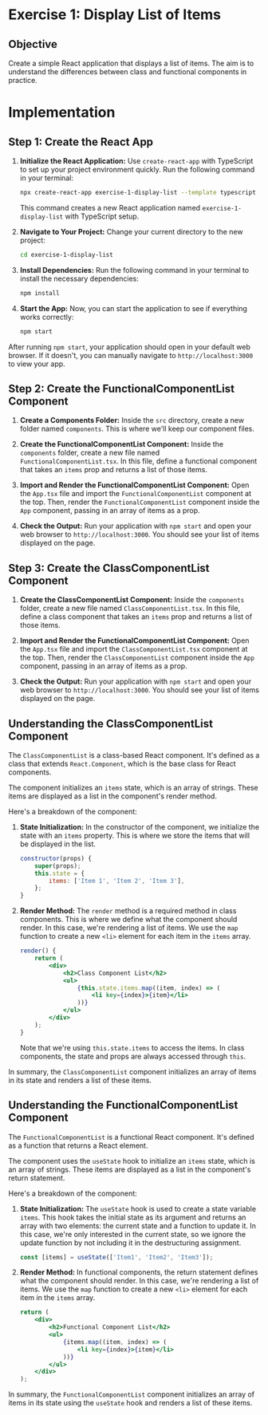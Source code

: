 # Exercise 1: Display List of Items

## Objective

Create a simple React application that displays a list of items. The aim is to understand the differences between class and functional components in practice.

# Implementation

## Step 1: Create the React App

1. **Initialize the React Application:** Use `create-react-app` with TypeScript to set up your project environment quickly. Run the following command in your terminal:

    ```bash
    npx create-react-app exercise-1-display-list --template typescript
    ```

    This command creates a new React application named `exercise-1-display-list` with TypeScript setup.

2. **Navigate to Your Project:** Change your current directory to the new project:

    ```bash
    cd exercise-1-display-list
    ```

3. **Install Dependencies:** Run the following command in your terminal to install the necessary dependencies:

    ```bash
    npm install
    ```

4. **Start the App:** Now, you can start the application to see if everything works correctly:

    ```bash
    npm start
    ```
After running `npm start`, your application should open in your default web browser. If it doesn't, you can manually navigate to `http://localhost:3000` to view your app.

## Step 2: Create the FunctionalComponentList Component

1. **Create a Components Folder:** Inside the `src` directory, create a new folder named `components`. This is where we'll keep our component files.

2. **Create the FunctionalComponentList Component:** Inside the `components` folder, create a new file named `FunctionalComponentList.tsx`. In this file, define a functional component that takes an `items` prop and returns a list of those items.

3. **Import and Render the FunctionalComponentList Component:** Open the `App.tsx` file and import the `FunctionalComponentList` component at the top. Then, render the `FunctionalComponentList` component inside the `App` component, passing in an array of items as a prop.

4. **Check the Output:** Run your application with `npm start` and open your web browser to `http://localhost:3000`. You should see your list of items displayed on the page.

## Step 3: Create the ClassComponentList Component

1. **Create the ClassComponentList Component:** Inside the `components` folder, create a new file named `ClassComponentList.tsx`. In this file, define a class component that takes an `items` prop and returns a list of those items.

3. **Import and Render the FunctionalComponentList Component:** Open the `App.tsx` file and import the `ClassComponentList.tsx` component at the top. Then, render the `ClassComponentList` component inside the `App` component, passing in an array of items as a prop.

4. **Check the Output:** Run your application with `npm start` and open your web browser to `http://localhost:3000`. You should see your list of items displayed on the page.

## Understanding the ClassComponentList Component

The `ClassComponentList` is a class-based React component. It's defined as a class that extends `React.Component`, which is the base class for React components.

The component initializes an `items` state, which is an array of strings. These items are displayed as a list in the component's render method.

Here's a breakdown of the component:

1. **State Initialization:** In the constructor of the component, we initialize the state with an `items` property. This is where we store the items that will be displayed in the list.

    ```jsx
    constructor(props) {
        super(props);
        this.state = {
            items: ['Item 1', 'Item 2', 'Item 3'],
        };
    }
    ```

2. **Render Method:** The `render` method is a required method in class components. This is where we define what the component should render. In this case, we're rendering a list of items. We use the `map` function to create a new `<li>` element for each item in the `items` array.

    ```jsx
    render() {
        return (
            <div>
                <h2>Class Component List</h2>
                <ul>
                    {this.state.items.map((item, index) => (
                        <li key={index}>{item}</li>
                    ))}
                </ul>
            </div>
        );
    }
    ```

    Note that we're using `this.state.items` to access the items. In class components, the state and props are always accessed through `this`.

In summary, the `ClassComponentList` component initializes an array of items in its state and renders a list of these items.

## Understanding the FunctionalComponentList Component

The `FunctionalComponentList` is a functional React component. It's defined as a function that returns a React element.

The component uses the `useState` hook to initialize an `items` state, which is an array of strings. These items are displayed as a list in the component's return statement.

Here's a breakdown of the component:

1. **State Initialization:** The `useState` hook is used to create a state variable `items`. This hook takes the initial state as its argument and returns an array with two elements: the current state and a function to update it. In this case, we're only interested in the current state, so we ignore the update function by not including it in the destructuring assignment.

    ```jsx
    const [items] = useState(['Item1', 'Item2', 'Item3']);
    ```

2. **Render Method:** In functional components, the return statement defines what the component should render. In this case, we're rendering a list of items. We use the `map` function to create a new `<li>` element for each item in the `items` array.

    ```jsx
    return (
        <div>
            <h2>Functional Component List</h2>
            <ul>
                {items.map((item, index) => (
                    <li key={index}>{item}</li>
                ))}
            </ul>
        </div>
    );
    ```

In summary, the `FunctionalComponentList` component initializes an array of items in its state using the `useState` hook and renders a list of these items.




